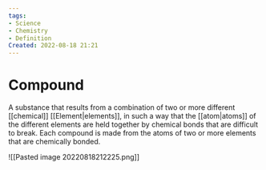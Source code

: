 ```yaml
---
tags:
- Science
- Chemistry
- Definition
Created: 2022-08-18 21:21  
---
```

# Compound 

A substance that results from a combination of two or more different [[chemical]] [[Element|elements]], in such a way that the [[atom|atoms]] of the different elements are held together by chemical bonds that are difficult to break. Each compound is made from the atoms of two or more elements that are chemically bonded. 

![[Pasted image 20220818212225.png]]